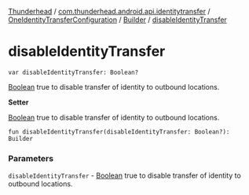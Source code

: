 [Thunderhead](../../../index.md) / [com.thunderhead.android.api.identitytransfer](../../index.md) / [OneIdentityTransferConfiguration](../index.md) / [Builder](index.md) / [disableIdentityTransfer](./disable-identity-transfer.md)

# disableIdentityTransfer

`var disableIdentityTransfer: Boolean?`

[Boolean](#) true to disable transfer of identity to outbound locations.

**Setter**

[Boolean](#) true to disable transfer of identity to outbound locations.

`fun disableIdentityTransfer(disableIdentityTransfer: Boolean?): Builder`

### Parameters

`disableIdentityTransfer` - [Boolean](#) true to disable transfer of identity to outbound locations.